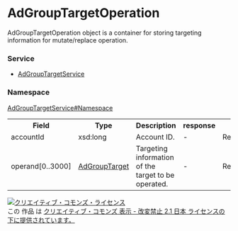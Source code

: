 # AdGroupTargetOperation
AdGroupTargetOperation object is a container for storing targeting information for mutate/replace operation.
### Service
+ [AdGroupTargetService](../../services/AdGroupTargetService.md)

### Namespace
[AdGroupTargetService#Namespace](../../services/AdGroupTargetService.md#namespace)

<table>
 <tr>
  <th>Field</th>
  <th>Type</th>
  <th>Description</th>
  <th>response</th>
  <th>add</th>
  <th>set</th>
  <th>remove</th>
  <th>replace</th>
 </tr>
 <tr>
  <td>accountId</td>
  <td>xsd:long</td>
  <td>Account ID.</td>
  <td>-</td>
  <td>Required</td>
  <td>Required</td>
  <td>Required</td>
  <td>Required</td>
 </tr>
 <tr>
  <td>operand[0..3000]</td>
  <td><a href="./AdGroupTarget.md">AdGroupTarget</a></td>
  <td>Targeting information of the target to be operated.</td>
  <td>-</td>
  <td>Required</td>
  <td>Required</td>
  <td>Required</td>
  <td>Required</td>
 </tr>
 </table>

<a rel="license" href="http://creativecommons.org/licenses/by-nd/2.1/jp/"><img alt="クリエイティブ・コモンズ・ライセンス" style="border-width:0" src="https://i.creativecommons.org/l/by-nd/2.1/jp/88x31.png" /></a><br />この 作品 は <a rel="license" href="http://creativecommons.org/licenses/by-nd/2.1/jp/">クリエイティブ・コモンズ 表示 - 改変禁止 2.1 日本 ライセンスの下に提供されています。</a>

